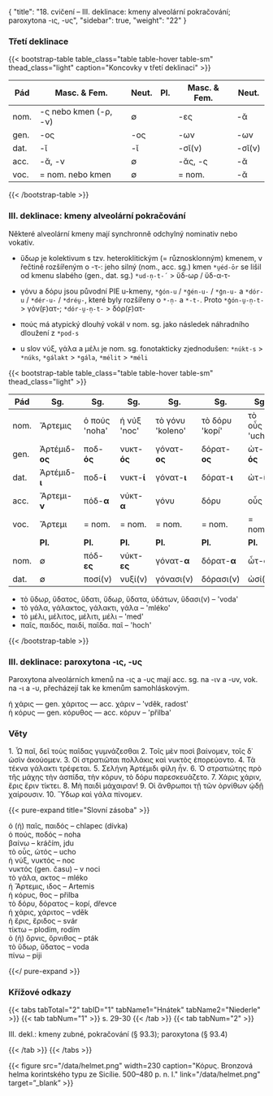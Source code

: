 {
"title": "18. cvičení – III. deklinace: kmeny alveolární pokračování; paroxytona -ις, -υς",
    "sidebar": true,
    "weight": "22"
}

### Třetí deklinace

{{< bootstrap-table table_class="table table-hover table-sm" thead_class="light" caption="Koncovky v třetí deklinaci" >}}

| Pád  | Masc. & Fem.          | Neut. | Pl. | Masc. & Fem. | Neut.  |
| ---- | --------------------- | ----- | --- | ------------ | ------ |
| nom. | -ς nebo kmen (-ρ, -ν) | ∅     |     | -ες          | -ᾰ     |
| gen. | -ος                   | -ος   |     | -ων          | -ων    |
| dat. | -ῐ                    | -ῐ    |     | -σῐ(ν)       | -σῐ(ν) |
| acc. | -ᾰ, -ν                | ∅     |     | -ᾰς, -ς      | -ᾰ     |
| voc. | = nom. nebo kmen      | ∅     |     | = nom.       | -ᾰ     |

 {{< /bootstrap-table >}}

### III. deklinace: kmeny alveolární pokračování

Některé alveolární kmeny mají synchronně odchylný nominativ nebo vokativ. 

- ὕδωρ je kolektivum s tzv. heteroklitickým (= různosklonným) kmenem, v řečtině rozšířeným o -τ-: jeho silný (nom., acc. sg.)  kmen `*u̯éd-ōr` se lišil od kmenu slabého (gen., dat. sg.) `*ud-n̩-t-´` > ὕδ-ωρ / ὕδ-α-τ-  

- γόνυ a δόρυ jsou původní PIE u-kmeny, `*ģón-u` / `*ģén-u-` / `*ģn-u-` a `*dór-u` / `*dér-u-` / `*dréu̯-`, které byly rozšířeny o `*-n̩-` a `*-t-`. Proto `*ģón-u̯-n̩-t-` > γόν(ϝ)ατ-; `*dór-u̯-n̩-t-` > δόρ(ϝ)ατ-

- πούς má atypický dlouhý vokál v nom. sg. jako následek náhradního dloužení z `*pod-s`

- u slov νύξ, γάλα a μέλι je nom. sg. fonotakticky zjednodušen: `*núkt-s` > `*núks`, `*gálakt` > `*gála`, `*mélit` > `*méli` 

{{< bootstrap-table table_class="table table-hover table-sm" thead_class="light" >}}

| Pád  | Sg.            | Sg.           | Sg.         | Sg.              | Sg.            | Sg.           |
| ---- | -------------- | ------------- | ----------- | ---------------- | -------------- | ------------- |
| nom. | Ἄρτεμις        | ὁ πούς 'noha' | ἡ νύξ 'noc' | τὸ γόνυ 'koleno' | τὸ δόρυ 'kopí' | τὸ οὖς 'ucho' |
| gen. | Ἀρτέμιδ-**ος** | ποδ-**ός**    | νυκτ-**ός** | γόνατ-**ος**     | δόρατ-**ος**   | ὠτ-**ός**     |
| dat. | Ἀρτέμιδ-**ι**  | ποδ-**ί**     | νυκτ-**ί**  | γόνατ-**ι**      | δόρατ-**ι**    | ὠτ-**ί**      |
| acc. | Ἄρτεμι-**ν**   | πόδ-**α**     | νύκτ-**α**  | γόνυ             | δόρυ           | οὖς           |
| voc. | Ἄρτεμι         | = nom.        | = nom.      | = nom.           | = nom.         | = nom.        |
|      | **Pl.**        | **Pl.**       | **Pl.**     | **Pl.**          | **Pl.**        | **Pl.**       |
| nom. | ∅              | πόδ-**ες**    | νύκτ-**ες** | γόνατ-**α**      | δόρατ-**α**    | ὦτ-**α**      |
| dat. | ∅              | ποσί(ν)       | νυξί(ν)     | γόνασι(ν)        | δόρασι(ν)      | ὠσί(ν)        |

- τὸ ὕδωρ, ὕδατος, ὕδατι, ὕδωρ, ὕδατα, ὑδάτων, ὕδασι(ν) – 'voda'
- τὸ γάλα, γάλακτος, γάλακτι, γάλα – 'mléko'
- τὸ μέλι, μέλιτος, μέλιτι, μέλι – 'med'
- παῖς, παιδός, παιδί, παῖδα. παῖ – 'hoch'

{{< /bootstrap-table >}}

### III. deklinace: paroxytona -ις, -υς

Paroxytona alveolárních kmenů na -ις a -υς mají acc. sg. na -ιν a -υv, vok. na -ι a -υ, přecházejí tak ke kmenům samohláskovým.

ἡ χάρις — gen. χάριτος — acc. χάριν – 'vděk, radost'  
ἡ κόρυς — gen. κόρυθος — acc. κόρυν – 'přilba'

### Věty

1\. Ὦ παῖ, δεῖ τοὺς παῖδας γυμνάζεσθαι 2. Τοῖς μὲν ποσὶ βαίνομεν, τοῖς δ᾽ ὠσὶν ἀκούομεν. 3. Οἱ στρατιῶται πολλάκις καὶ νυκτὸς ἐπορεύοντο. 4. Τὰ τέκνα γάλακτι τρέφεται. 5. Σελήνη Ἀρτέμιδι φίλη ἦν. 6. Ὁ στρατιώτης πρὸ τῆς μάχης τὴν ἀσπίδα, τὴν κόρυν, τὸ δόρυ παρεσκευάζετο. 7. Χάρις χάριν, ἔρις ἔριν τίκτει. 8. Μὴ παιδὶ μάχαιραν! 9. Οἱ ἄνθρωποι τῇ τῶν ὀρνίθων ᾠδῇ χαίρουσιν. 10. Ὕδωρ καὶ γάλα πίνομεν.

{{< pure-expand title="Slovní zásoba" >}}      

ὁ (ἡ) παῖς, παιδός – chlapec (dívka)  
ὁ πούς, ποδός – noha  
βαίνω –  kráčím, jdu  
τὸ οὖς, ὠτός – ucho  
ἡ νύξ, νυκτός – noc  
νυκτός (gen. času) – v noci  
τὸ γάλα, ακτος – mléko  
ἡ Ἄρτεμις, ιδος – Artemis  
ἡ κόρυς, θος – přilba  
τὸ δόρυ, δόρατος – kopí, dřevce  
ἡ χάρις, χάριτος – vděk  
ἡ ἔρις, ἔριδος – svár  
τίκτω – plodím, rodím  
ὁ (ἡ) ὄρνις, ὄρνιθος – pták  
τὸ ὕδωρ, ὕδατος – voda  
πίνω – piji  

{{</ pure-expand >}}

### Křížové odkazy

{{< tabs tabTotal="2" tabID="1" tabName1="Hnátek" tabName2="Niederle" >}}
{{< tab tabNum="1" >}}
s. 29-30
{{< /tab >}}
{{< tab tabNum="2" >}}

III. dekl.: kmeny zubné, pokračování (§  93.3); paroxytona (§ 93.4)

{{< /tab >}}
{{< /tabs >}}

{{< figure src="/data/helmet.png" width=230 caption="Κόρυς. Bronzová helma korintského typu ze Sicílie. 500–480 p. n. l." link="/data/helmet.png" target=”_blank” >}}